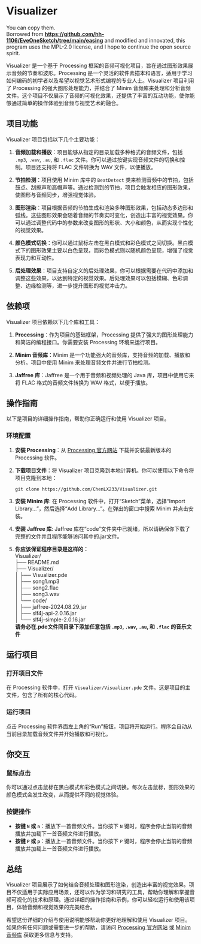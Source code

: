 # Visualizer
You can copy them.                                                                                                     
Borrowed from **https://github.com/hh-1106/EveOneSketch/tree/main/easing** and modified and innovated, this program uses the MPL-2.0 license, and I hope to continue the open source spirit.

Visualizer 是一个基于 Processing 框架的音频可视化项目，旨在通过图形效果展示音频的节奏和波形。Processing 是一个灵活的软件素描本和语言，适用于学习如何编码的初学者以及希望以视觉艺术形式编程的专业人士。Visualizer 项目利用了 Processing 的强大图形处理能力，并结合了 Minim 音频库来处理和分析音频文件。这个项目不仅展示了音频的可视化效果，还提供了丰富的互动功能，使你能够通过简单的操作体验到音频与视觉艺术的融合。

## 项目功能

Visualizer 项目包括以下几个主要功能：

1. **音频加载和播放**：项目能够从指定的目录加载多种格式的音频文件，包括 `.mp3`, `.wav`, `.au`, 和 `.flac` 文件。你可以通过按键实现音频文件的切换和控制。项目还支持将 FLAC 文件转换为 WAV 文件，以便播放。

2. **节拍检测**：项目使用 Minim 库中的 `BeatDetect` 类来检测音频中的节拍，包括鼓点、刮擦声和高帽声等。通过检测到的节拍，项目会触发相应的图形效果，使图形与音频同步，增强视觉体验。

3. **图形渲染**：项目根据音频的节拍生成和渲染多种图形效果，包括动态多边形和弧线。这些图形效果会随着音频的节奏实时变化，创造出丰富的视觉效果。你可以通过调整代码中的参数来改变图形的形状、大小和颜色，从而实现个性化的视觉效果。

4. **颜色模式切换**：你可以通过鼠标左击在黑白模式和彩色模式之间切换。黑白模式下的图形效果主要以白色呈现，而彩色模式则以随机颜色呈现，增强了视觉表现力和互动性。

5. **后处理效果**：项目支持自定义的后处理效果，你可以根据需要在代码中添加和调整这些效果，以达到特定的视觉效果。后处理效果可以包括模糊、色彩调整、边缘检测等，进一步提升图形的视觉冲击力。

## 依赖项

Visualizer 项目依赖以下几个库和工具：

1. **Processing**：作为项目的基础框架，Processing 提供了强大的图形处理能力和简洁的编程接口。你需要安装 Processing 环境来运行项目。

2. **Minim 音频库**：Minim 是一个功能强大的音频库，支持音频的加载、播放和分析。项目中使用 Minim 来处理音频文件并进行节拍检测。

3. **Jaffree 库**：Jaffree 是一个用于音频和视频处理的 Java 库，项目中使用它来将 FLAC 格式的音频文件转换为 WAV 格式，以便于播放。

## 操作指南

以下是项目的详细操作指南，帮助你正确运行和使用 Visualizer 项目。

### 环境配置

1. **安装 Processing**：从 [Processing 官方网站](https://processing.org/download/) 下载并安装最新版本的 Processing 软件。

2. **下载项目文件**：将 Visualizer 项目克隆到本地计算机。你可以使用以下命令将项目克隆到本地：
   ```shell
   git clone https://github.com/ChenLX233/Visualizer.git
3. **安装 Minim 库**: 在 Processing 软件中，打开“Sketch”菜单，选择“Import Library...”，然后选择“Add Library...”。在弹出的窗口中搜索 Minim 并点击安装。

4. **安装 Jaffree 库**: Jaffree 库在“code”文件夹中已就绪，所以请确保你下载了完整的文件并且程序能够访问其中的.jar文件。

5. **你应该保证程序目录是这样的：**                                                                                                                                                         
Visualizer/                                                                                                                                                               
├── README.md                                                                                                                                                                           
├── Visualizer/                                                                                                                                                                                 
│         ├── Visualizer.pde                                                                                                                                                                        
│         ├── song1.mp3                                                                                                                                                                        
│         ├── song2.flac                                                                                                                                                                        
│         ├── song3.wav                                                                                                                                                                           
│         └── code/                                                                                                                                                                                 
│             ├── jaffree-2024.08.29.jar                                                                                                                                                                                 
│             ├── slf4j-api-2.0.16.jar                                                                                                                                                                  
│             └── slf4j-simple-2.0.16.jar                                                                                                                                                         
**请务必在.pde文件同目录下添加任意包括 `.mp3`, `.wav`, `.au`, 和 `.flac` 的音乐文件**

## 运行项目

### 打开项目文件

在 Processing 软件中，打开 `Visualizer/Visualizer.pde` 文件。这是项目的主文件，包含了所有的核心代码。

### 运行项目

点击 Processing 软件界面左上角的“Run”按钮，项目将开始运行。程序会自动从当前目录加载音频文件并开始播放和可视化。

## 你交互

### 鼠标点击

你可以通过点击鼠标在黑白模式和彩色模式之间切换。每次左击鼠标，图形效果的颜色模式会发生改变，从而提供不同的视觉体验。

### 按键操作

- **按键 `N` 或 `n`**：播放下一首音频文件。当你按下 `N` 键时，程序会停止当前的音频播放并加载下一首音频文件进行播放。
- **按键 `P` 或 `p`**：播放上一首音频文件。当你按下 `P` 键时，程序会停止当前的音频播放并加载上一首音频文件进行播放。

## 总结

Visualizer 项目展示了如何结合音频处理和图形渲染，创造出丰富的视觉效果。项目不仅适用于实际应用场景，还可以作为学习和研究的工具，帮助你理解和掌握音频可视化的技术和原理。通过详细的操作指南和示例，你可以轻松运行和使用该项目，体验音频和视觉效果的完美结合。

希望这份详细的介绍与使用说明能够帮助你更好地理解和使用 Visualizer 项目。如果你有任何问题或需要进一步的帮助，请访问 [Processing 官方网站](https://processing.org/) 或 [Minim 音频库](http://code.compartmental.net/tools/minim/) 获取更多信息与支持。
